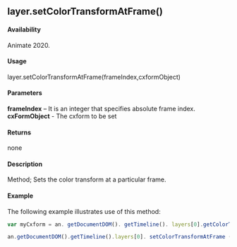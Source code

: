 ## layer.setColorTransformAtFrame()		

#### Availability

Animate 2020.

#### Usage

layer.setColorTransformAtFrame(frameIndex,cxformObject)		

#### Parameters

**frameIndex** – It is an integer that specifies absolute frame index.
**cxFormObject** - The cxform to be set	

#### Returns

none	

#### Description

Method; Sets the color transform at a particular frame.

#### Example

The following example illustrates use of this method:


```javascript
var myCxform = an. getDocumentDOM(). getTimeline(). layers[0].getColorTransformAtFrame (0);

an.getDocumentDOM().getTimeline().layers[0]. setColorTransformAtFrame (9, myCxform);	
```